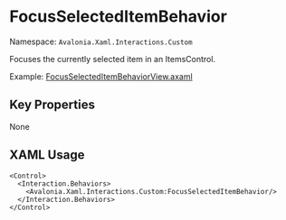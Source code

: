 # FocusSelectedItemBehavior

Namespace: `Avalonia.Xaml.Interactions.Custom`

Focuses the currently selected item in an ItemsControl.

Example: [FocusSelectedItemBehaviorView.axaml](samples/BehaviorsTestApplication/Views/Pages/FocusSelectedItemBehaviorView.axaml)

## Key Properties
None

## XAML Usage
```xaml
<Control>
  <Interaction.Behaviors>
    <Avalonia.Xaml.Interactions.Custom:FocusSelectedItemBehavior/>
  </Interaction.Behaviors>
</Control>
```

